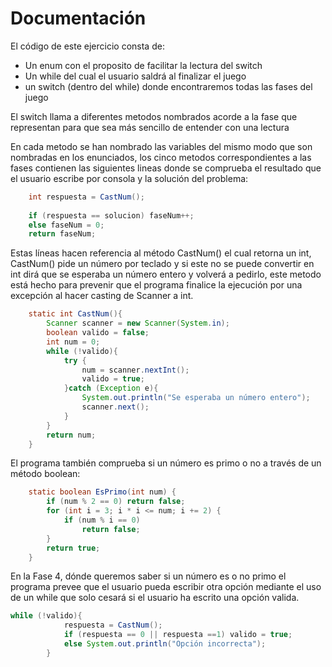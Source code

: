 # Documentación

El código de este ejercicio consta de:

- Un enum con el proposito de facilitar la lectura del switch
- Un while del cual el usuario saldrá al finalizar el juego
- un switch (dentro del while) donde encontraremos todas las fases del juego

El switch llama a diferentes metodos nombrados acorde a la fase que representan para que sea más sencillo de entender con una lectura

En cada metodo se han nombrado las variables del mismo modo que son nombradas en los enunciados, los cinco metodos correspondientes a las fases contienen las siguientes lineas donde se comprueba el resultado que el usuario escribe por consola y la solución del problema:

````java
    int respuesta = CastNum();
    
    if (respuesta == solucion) faseNum++;
    else faseNum = 0;
    return faseNum;
````

Estas líneas hacen referencia al método CastNum() el cual retorna un int, CastNum() pide un número por teclado y si este no se puede convertir en int dirá que se esperaba un número entero y volverá a pedirlo, este metodo está hecho para prevenir que el programa finalice la ejecución por una excepción al hacer casting de Scanner a int.

````java
    static int CastNum(){
        Scanner scanner = new Scanner(System.in);
        boolean valido = false;
        int num = 0;
        while (!valido){
            try {
                num = scanner.nextInt();
                valido = true;
            }catch (Exception e){
                System.out.println("Se esperaba un número entero");
                scanner.next();
            }
        }
        return num;
    }
````

El programa también comprueba si un número es primo o no a través de un método boolean:

````java
    static boolean EsPrimo(int num) {
        if (num % 2 == 0) return false;
        for (int i = 3; i * i <= num; i += 2) {
            if (num % i == 0)
                return false;
        }
        return true;
    }
````

En la Fase 4, dónde queremos saber si un número es o no primo el programa prevee que el usuario pueda escribir otra opción mediante el uso de un while que solo cesará si el usuario ha escrito una opción valida.

````java
while (!valido){
            respuesta = CastNum();
            if (respuesta == 0 || respuesta ==1) valido = true;
            else System.out.println("Opción incorrecta");
        }
````




